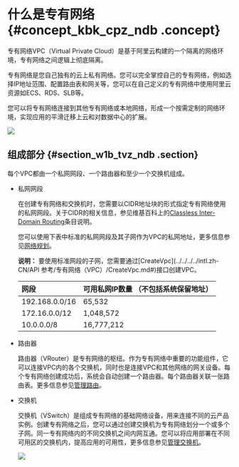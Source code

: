 # 什么是专有网络 {#concept_kbk_cpz_ndb .concept}

专有网络VPC（Virtual Private Cloud）是基于阿里云构建的一个隔离的网络环境，专有网络之间逻辑上彻底隔离。



专有网络是您自己独有的云上私有网络。您可以完全掌控自己的专有网络，例如选择IP地址范围、配置路由表和网关等，您可以在自己定义的专有网络中使用阿里云资源如ECS、RDS、SLB等。

您可以将专有网络连接到其他专有网络或本地网络，形成一个按需定制的网络环境，实现应用的平滑迁移上云和对数据中心的扩展。

![](http://static-aliyun-doc.oss-cn-hangzhou.aliyuncs.com/assets/img/2427/1533055292805_zh-CN.png)

## 组成部分 {#section_w1b_tvz_ndb .section}

每个VPC都由一个私网网段、一个路由器和至少一个交换机组成。

-   私网网段

    在创建专有网络和交换机时，您需要以CIDR地址块的形式指定专有网络使用的私网网段。关于CIDR的相关信息，参见维基百科上的[Classless Inter-Domain Routing](https://en.wikipedia.org/wiki/Classless_Inter-Domain_Routing)条目说明。

    您可以使用下表中标准的私网网段及其子网作为VPC的私网地址，更多信息参见[网络规划](../../../../intl.zh-CN/最佳实践/网络规划.md#)。

    **说明：** 要使用标准网段的子网，您需要通过[CreateVpc](../../../../intl.zh-CN/API 参考/专有网络（VPC）/CreateVpc.md#)接口创建VPC。

    |网段|可用私网IP数量 （不包括系统保留地址）|
    |:-|:-------------------|
    |192.168.0.0/16|65,532|
    |172.16.0.0/12|1,048,572|
    |10.0.0.0/8|16,777,212|

-   路由器

    路由器（VRouter）是专有网络的枢纽。作为专有网络中重要的功能组件，它可以连接VPC内的各个交换机，同时也是连接VPC和其他网络的网关设备。每个专有网络创建成功后，系统会自动创建一个路由器。每个路由器关联一张路由表。更多信息参见[管理路由](../../../../intl.zh-CN/用户指南/管理路由.md#)。

-   交换机

    交换机（VSwitch）是组成专有网络的基础网络设备，用来连接不同的云产品实例。创建专有网络之后，您可以通过创建交换机为专有网络划分一个或多个子网。同一专有网络内的不同交换机之间内网互通。您可以将应用部署在不同可用区的交换机内，提高应用的可用性，更多信息参见[管理交换机](../../../../intl.zh-CN/用户指南/管理交换机.md#)。

    ![](http://static-aliyun-doc.oss-cn-hangzhou.aliyuncs.com/assets/img/2427/15330552922749_zh-CN.png)


